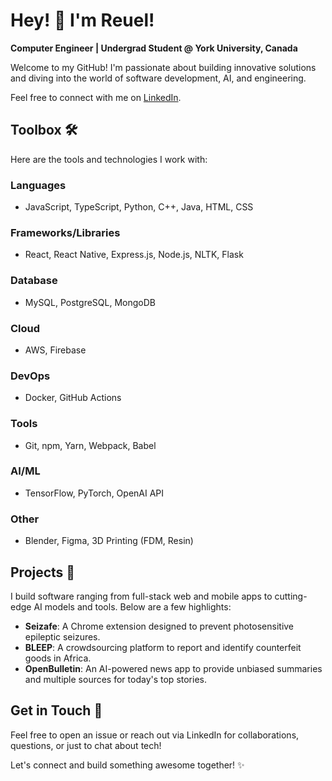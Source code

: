 # Hey! 👋 I'm Reuel!

**Computer Engineer | Undergrad Student @ York University, Canada**

Welcome to my GitHub! I'm passionate about building innovative solutions and diving into the world of software development, AI, and engineering.

Feel free to connect with me on [LinkedIn](https://linkedin.com/in/adrenreuel).

## Toolbox 🛠️

Here are the tools and technologies I work with:

### Languages
- JavaScript, TypeScript, Python, C++, Java, HTML, CSS

### Frameworks/Libraries
- React, React Native, Express.js, Node.js, NLTK, Flask

### Database
- MySQL, PostgreSQL, MongoDB

### Cloud
- AWS, Firebase

### DevOps
- Docker, GitHub Actions

### Tools
- Git, npm, Yarn, Webpack, Babel

### AI/ML
- TensorFlow, PyTorch, OpenAI API

### Other
- Blender, Figma, 3D Printing (FDM, Resin)

## Projects 🌟

I build software ranging from full-stack web and mobile apps to cutting-edge AI models and tools. Below are a few highlights:

- **Seizafe**: A Chrome extension designed to prevent photosensitive epileptic seizures.
- **BLEEP**: A crowdsourcing platform to report and identify counterfeit goods in Africa.
- **OpenBulletin**: An AI-powered news app to provide unbiased summaries and multiple sources for today's top stories.

## Get in Touch 🤝

Feel free to open an issue or reach out via LinkedIn for collaborations, questions, or just to chat about tech! 

Let's connect and build something awesome together! ✨

